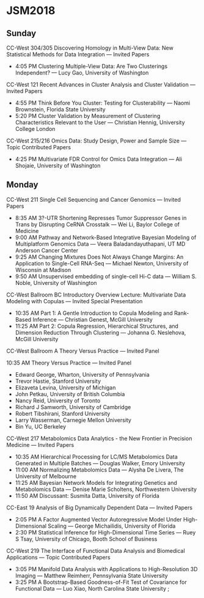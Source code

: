 # JSM2018

## Sunday

CC-West 304/305 Discovering Homology in Multi-View Data: New Statistical Methods for Data Integration — Invited Papers

 * 4:05 PM    Clustering Multiple-View Data: Are Two Clusterings Independent? — Lucy Gao, University of Washington
 
CC-West 121 Recent Advances in Cluster Analysis and Cluster Validation — Invited Papers

 * 4:55 PM    Think Before You Cluster: Testing for Clusterability — Naomi Brownstein, Florida State University
 * 5:20 PM    Cluster Validation by Measurement of Clustering Characteristics Relevant to the User — Christian Hennig, University College London
 
CC-West 215/216  Omics Data: Study Design, Power and Sample Size — Topic Contributed Papers

  * 4:25 PM    Multivariate FDR Control for Omics Data Integration — Ali Shojaie, University of Washington

## Monday

CC-West 211  Single Cell Sequencing and Cancer Genomics — Invited Papers

 * 8:35 AM    3?-UTR Shortening Represses Tumor Suppressor Genes in Trans by Disrupting CeRNA Crosstalk — Wei Li, Baylor College of Medicine
 * 9:00 AM    Pathway and Network-Based Integrative Bayesian Modeling of Multiplatform Genomics Data — Veera Baladandayuthapani, UT MD Anderson Cancer Center
 * 9:25 AM    Changing Mixtures Does Not Always Change Margins: An Application to Single-Cell RNA-Seq — Michael Newton, University of Wisconsin at Madison
 * 9:50 AM    Unsupervised embedding of single-cell Hi-C data — William S. Noble, University of Washington

CC-West Ballroom BC Introductory Overview Lecture: Multivariate Data Modeling with Copulas — Invited Special Presentation

* 10:35 AM    Part 1: A Gentle Introduction to Copula Modeling and Rank-Based Inference — Christian Genest, McGill University
* 11:25 AM    Part 2: Copula Regression, Hierarchical Structures, and Dimension Reduction Through Clustering — Johanna G. Neslehova, McGill University

CC-West Ballroom A  Theory Versus Practice — Invited Panel

10:35 AM Theory Versus Practice — Invited Panel

* Edward George, Wharton, University of Pennsylvania
* Trevor Hastie, Stanford University
* Elizaveta Levina, University of Michigan
* John Petkau, University of British Columbia
* Nancy Reid, University of Toronto
* Richard J Samworth, University of Cambridge
* Robert Tibshirani, Stanford University
* Larry Wasserman, Carnegie Mellon University
* Bin Yu, UC Berkeley

CC-West 217 Metabolomics Data Analytics - the New Frontier in Precision Medicine — Invited Papers

* 10:35 AM    Hierarchical Processing for LC/MS Metabolomics Data Generated in Multiple Batches — Douglas Walker, Emory University
* 11:00 AM    Normalizing Metabolomics Data — Alysha De Livera, The University of Melbourne
* 11:25 AM    Bayesian Network Models for Integrating Genetics and Metabolomics Data — Denise Marie Scholtens, Northwestern University
* 11:50 AM    Discussant: Susmita Datta, University of Florida

CC-East 19 Analysis of Big Dynamically Dependent Data — Invited Papers

* 2:05 PM    A Factor Augmented Vector Autoregressive Model Under High-Dimensional Scaling — George Michailidis, University of Florida
* 2:30 PM    Statistical Inference for High-Dimensional Time Series — Ruey S Tsay, University of Chicago, Booth School of Business

CC-West 219 The Interface of Functional Data Analysis and Biomedical Applications — Topic Contributed Papers
* 3:05 PM    Manifold Data Analysis with Applications to High-Resolution 3D Imaging — Matthew Reimherr, Pennsylvania State University
* 3:25 PM    A Bootstrap-Based Goodness-of-Fit Test of Covariance for Functional Data — Luo Xiao, North Carolina State University ;

